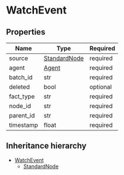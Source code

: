 

# WatchEvent

## Properties

Name | Type | Required
-------- | -------- | --------
source | [StandardNode](StandardNode.md) | required
agent | [Agent](Agent.md) | required
batch_id | str | required
deleted | bool | optional
fact_type | str | required
node_id | str | required
parent_id | str | required
timestamp | float | required




## Inheritance hierarchy


* [WatchEvent](WatchEvent.md)
    * [StandardNode](StandardNode.md)
